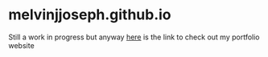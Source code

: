 # melvinjjoseph.github.io
Still a work in progress but anyway [here](https://melvinjjoseph.github.io) is the link to check out my portfolio website
